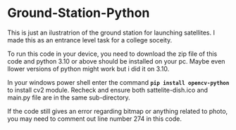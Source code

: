 # Ground-Station-Python
This is just an ilustratrion of the ground station for launching satellites. I made this as an entrance level task for a college soceity.

To run this code in your device, you need to download the zip file of this code and python 3.10 or above should be installed on your pc. Maybe even llower versions of python might work but i did it on 3.10.

In your windows power shell enter the command **```pip install opencv-python```** to install cv2 module.
Recheck and ensure both sattelite-dish.ico and main.py file are in the same sub-directory.

If the code still gives an error regarding bitmap or anything related to photo, you may need to comment out line number 274 in this code.
